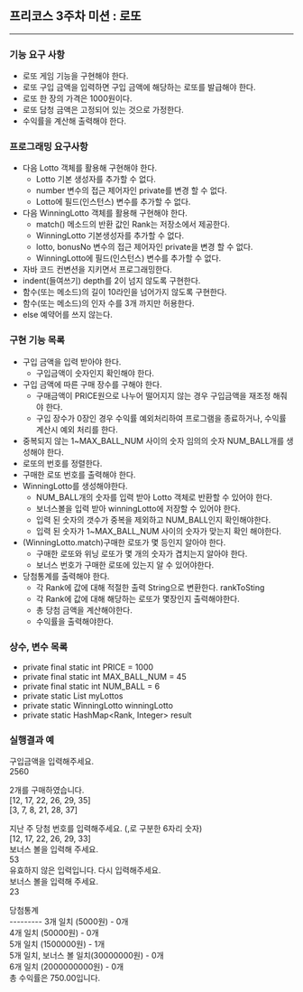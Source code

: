 ## 프리코스 3주차 미션 : 로또
---
### 기능 요구 사항
+ 로또 게임 기능을 구현해야 한다.
+ 로또 구입 금액을 입력하면 구입 금액에 해당하는 로또를 발급해야 한다.
+ 로또 한 장의 가격은 1000원이다.
+ 로또 담청 금액은 고정되어 있는 것으로 가정한다.
+ 수익률을 계산해 출력해야 한다.

### 프로그래밍 요구사항
+ 다음 Lotto 객체를 활용해 구현해야 한다.
  + Lotto 기본 생성자를 추가할 수 없다.
  + number 변수의 접근 제어자인 private를 변경 할 수 없다.
  + Lotto에 필드(인스턴스) 변수를 추가할 수 없다.
+ 다음 WinningLotto 객체를 활용해 구현해야 한다.
  + match() 메소드의 반환 값인 Rank는 저장소에서 제공한다.
  + WinningLotto 기본생성자를 추가할 수 없다.
  + lotto, bonusNo 변수의 접근 제어자인 private을 변경 할 수 없다.
  + WinningLotto에 필드(인스턴스) 변수를 추가할 수 없다.
+ 자바 코드 컨변션을 지키면서 프로그래밍한다.
+ indent(들여쓰기) depth를 2이 넘지 않도록 구현한다.
+ 함수(또는 메소드)의 길이 10라인을 넘어가지 않도록 구현한다. 
+ 함수(또는 메소드)의 인자 수를 3개 까지만 허용한다.
+ else 예약어를 쓰지 않는다.  

### 구현 기능 목록
+ 구입 금액을 입력 받아야 한다.
  + 구입금액이 숫자인지 확인해야 한다.
+ 구입 금액에 따른 구매 장수를 구해야 한다.
  + 구매금액이 PRICE원으로 나누어 떨어지지 않는 경우 구입금액을 재조정 해줘야 한다.
  + 구입 장수가 0장인 경우 수익률 예외처리하여 프로그램을 종료하거나, 수익률 계산시 예외 처리를 한다. 
+ 중복되지 않는 1~MAX_BALL_NUM 사이의 숫자 임의의 숫자 NUM_BALL개를 생성해야 한다.
+ 로또의 번호를 정렬한다.
+ 구매한 로또 번호를 출력해야 한다.
+ WinningLotto를 생성해야한다.
  + NUM_BALL개의 숫자를 입력 받아 Lotto 객체로 반환할 수 있어야 한다.
  + 보너스볼을 입력 받아 winningLotto에 저장할 수 있어야 한다.
  + 입력 된 숫자의 갯수가 중복을 제외하고 NUM_BALL인지 확인해야한다.
  + 입력 된 숫자가 1~MAX_BALL_NUM 사이의 숫자가 맞는지 확인 해야한다.
+ (WinningLotto.match)구매한 로또가 몇 등인지 알아야 한다.
  + 구매한 로또와 위닝 로또가 몇 개의 숫자가 겹치는지 알아야 한다.
  + 보너스 번호가 구매한 로또에 있는지 알 수 있어야한다.
+ 당첨통계를 출력해야 한다.
  + 각 Rank에 값에 대해 적절한 출력 String으로 변환한다. rankToSting
  + 각 Rank에 값에 대해 해당하는 로또가 몇장인지 출력해야한다.
  + 총 당첨 금액을 계산해야한다.
  + 수익률을 출력해야한다.

### 상수, 변수  목록
+ private final static int PRICE = 1000  
+ private final static int MAX_BALL_NUM = 45
+ private final static int NUM_BALL = 6
+ private static List<Lotto> myLottos
+ private static WinningLotto winningLotto
+ private static HashMap<Rank, Integer> result  


### 실행결과 예
구입금액을 입력해주세요.   
2560  
  
2개를 구매하였습니다.  
[12, 17, 22, 26, 29, 35]  
[3, 7, 8, 21, 28, 37]  
  
지난 주 당첨 번호를 입력해주세요. (,로 구분한 6자리 숫자)  
[12, 17, 22, 26, 29, 33]  
보너스 볼을 입력해 주세요.  
53  
유효하지 않은 입력입니다. 다시 입력해주세요.  
보너스 볼을 입력해 주세요.  
23  
  
당첨통계  
\-\-\-\-\-\-\-\-\-
3개 일치 (5000원) - 0개   
4개 일치 (50000원) - 0개  
5개 일치 (1500000원) - 1개  
5개 일치, 보너스 볼 일치(30000000원) - 0개  
6개 일치 (2000000000원) - 0개  
총 수익률은 750.00입니다.  


